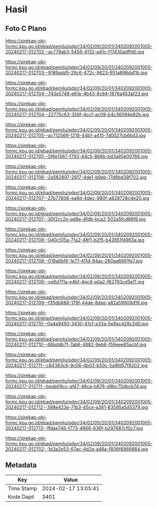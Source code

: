 # Hasil

## Foto C Plano

https://sirekap-obj-formc.kpu.go.id/ebad/pemilu/pdpr/34/02/09/20/01/3402092001005-20240217-012702--ac779ab3-5456-4132-a41c-f17430adffd0.jpg

https://sirekap-obj-formc.kpu.go.id/ebad/pemilu/pdpr/34/02/09/20/01/3402092001005-20240217-012703--9189add5-29c6-472c-9623-951a898daf1b.jpg

https://sirekap-obj-formc.kpu.go.id/ebad/pemilu/pdpr/34/02/09/20/01/3402092001005-20240217-012704--743e5748-e61e-4b43-8c64-1876a453af23.jpg

https://sirekap-obj-formc.kpu.go.id/ebad/pemilu/pdpr/34/02/09/20/01/3402092001005-20240217-012704--22775c63-356f-4cc1-ac09-b4c36094e82b.jpg

https://sirekap-obj-formc.kpu.go.id/ebad/pemilu/pdpr/34/02/09/20/01/3402092001005-20240217-012705--ac712569-1218-44b1-a415-7d0027cb6bd3.jpg

https://sirekap-obj-formc.kpu.go.id/ebad/pemilu/pdpr/34/02/09/20/01/3402092001005-20240217-012705--5f6e1567-f793-44c5-866b-bd3a85e00766.jpg

https://sirekap-obj-formc.kpu.go.id/ebad/pemilu/pdpr/34/02/09/20/01/3402092001005-20240217-012706--2a582897-2817-4de1-b9eb-17d8bd39f702.jpg

https://sirekap-obj-formc.kpu.go.id/ebad/pemilu/pdpr/34/02/09/20/01/3402092001005-20240217-012707--27b77606-ea9d-4dec-980f-a828728c4e20.jpg

https://sirekap-obj-formc.kpu.go.id/ebad/pemilu/pdpr/34/02/09/20/01/3402092001005-20240217-012707--30f2cc2e-ad8e-4fdb-bca2-502a5fcd86f6.jpg

https://sirekap-obj-formc.kpu.go.id/ebad/pemilu/pdpr/34/02/09/20/01/3402092001005-20240217-012708--040c515a-71a2-48f1-b2f5-b42651f4963a.jpg

https://sirekap-obj-formc.kpu.go.id/ebad/pemilu/pdpr/34/02/09/20/01/3402092001005-20240217-012708--019a6bf6-1e71-411d-94ac-260aa6661fe7.jpg

https://sirekap-obj-formc.kpu.go.id/ebad/pemilu/pdpr/34/02/09/20/01/3402092001005-20240217-012709--ce6d7f1a-e4bf-4ec4-a0a2-f62793cd5e11.jpg

https://sirekap-obj-formc.kpu.go.id/ebad/pemilu/pdpr/34/02/09/20/01/3402092001005-20240217-012709--f35db888-179f-44de-8dee-a82a59909d19.jpg

https://sirekap-obj-formc.kpu.go.id/ebad/pemilu/pdpr/34/02/09/20/01/3402092001005-20240217-012710--0a4a9493-3430-41cf-a33a-5e8ac428c2d0.jpg

https://sirekap-obj-formc.kpu.go.id/ebad/pemilu/pdpr/34/02/09/20/01/3402092001005-20240217-012710--48bddb7f-7ab6-4882-9eb6-f59eee65acbf.jpg

https://sirekap-obj-formc.kpu.go.id/ebad/pemilu/pdpr/34/02/09/20/01/3402092001005-20240217-012711--c84383c6-9c06-4b03-b50c-5a9fd57f9202.jpg

https://sirekap-obj-formc.kpu.go.id/ebad/pemilu/pdpr/34/02/09/20/01/3402092001005-20240217-012711--beab09cc-af47-46ca-b676-d9bc75dbcb74.jpg

https://sirekap-obj-formc.kpu.go.id/ebad/pemilu/pdpr/34/02/09/20/01/3402092001005-20240217-012712--398e423e-71b3-45ce-a381-83595a5d5379.jpg

https://sirekap-obj-formc.kpu.go.id/ebad/pemilu/pdpr/34/02/09/20/01/3402092001005-20240217-012713--ffdae746-f773-4866-836f-b297687cf0c7.jpg

https://sirekap-obj-formc.kpu.go.id/ebad/pemilu/pdpr/34/02/09/20/01/3402092001005-20240217-012702--1d3a2e53-67ac-4d2a-a46a-f806f6866664.jpg


## Metadata

| Key        | Value               |
| ---------- | ------------------- |
| Time Stamp | 2024-02-17 13:05:41 |
| Kode Dapil | 3401                |



